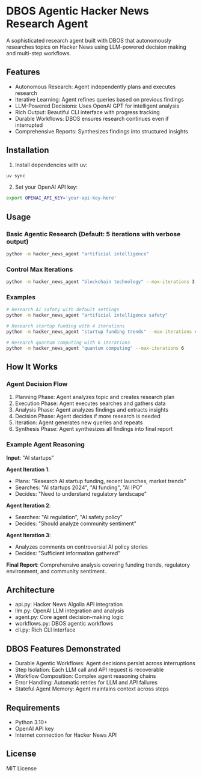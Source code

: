 # DBOS Agentic Hacker News Research Agent

A sophisticated research agent built with DBOS that autonomously researches topics on Hacker News using LLM-powered decision making and multi-step workflows.

## Features

- Autonomous Research: Agent independently plans and executes research
- Iterative Learning: Agent refines queries based on previous findings
- LLM-Powered Decisions: Uses OpenAI GPT for intelligent analysis
- Rich Output: Beautiful CLI interface with progress tracking
- Durable Workflows: DBOS ensures research continues even if interrupted
- Comprehensive Reports: Synthesizes findings into structured insights

## Installation

1. Install dependencies with uv:
```bash
uv sync
```

2. Set your OpenAI API key:
```bash
export OPENAI_API_KEY='your-api-key-here'
```

## Usage

### Basic Agentic Research (Default: 5 iterations with verbose output)
```bash
python -m hacker_news_agent "artificial intelligence"
```

### Control Max Iterations
```bash
python -m hacker_news_agent "blockchain technology" --max-iterations 3
```

### Examples
```bash
# Research AI safety with default settings
python -m hacker_news_agent "artificial intelligence safety"

# Research startup funding with 4 iterations  
python -m hacker_news_agent "startup funding trends" --max-iterations 4

# Research quantum computing with 6 iterations
python -m hacker_news_agent "quantum computing" --max-iterations 6
```

## How It Works

### Agent Decision Flow

1. Planning Phase: Agent analyzes topic and creates research plan
2. Execution Phase: Agent executes searches and gathers data
3. Analysis Phase: Agent analyzes findings and extracts insights
4. Decision Phase: Agent decides if more research is needed
5. Iteration: Agent generates new queries and repeats
6. Synthesis Phase: Agent synthesizes all findings into final report

### Example Agent Reasoning

**Input**: "AI startups"

**Agent Iteration 1**:
- Plans: "Research AI startup funding, recent launches, market trends"
- Searches: "AI startups 2024", "AI funding", "AI IPO"
- Decides: "Need to understand regulatory landscape"

**Agent Iteration 2**:
- Searches: "AI regulation", "AI safety policy"
- Decides: "Should analyze community sentiment"

**Agent Iteration 3**:
- Analyzes comments on controversial AI policy stories
- Decides: "Sufficient information gathered"

**Final Report**: Comprehensive analysis covering funding trends, regulatory environment, and community sentiment.

## Architecture

- api.py: Hacker News Algolia API integration
- llm.py: OpenAI LLM integration and analysis
- agent.py: Core agent decision-making logic
- workflows.py: DBOS agentic workflows
- cli.py: Rich CLI interface

## DBOS Features Demonstrated

- Durable Agentic Workflows: Agent decisions persist across interruptions
- Step Isolation: Each LLM call and API request is recoverable
- Workflow Composition: Complex agent reasoning chains
- Error Handling: Automatic retries for LLM and API failures
- Stateful Agent Memory: Agent maintains context across steps

## Requirements

- Python 3.10+
- OpenAI API key
- Internet connection for Hacker News API

## License

MIT License